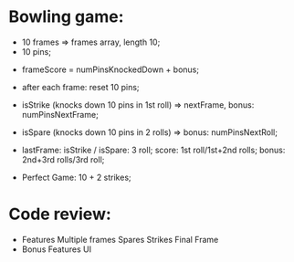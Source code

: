 # Bowling game:

* 10 frames => frames array, length 10;
* 10 pins;
<!-- * in each frame: roll * 2; -->

* frameScore = numPinsKnockedDown + bonus;
* after each frame: reset 10 pins;

* isStrike (knocks down 10 pins in 1st roll) => nextFrame, bonus: numPinsNextFrame;
* isSpare (knocks down 10 pins in 2 rolls) => bonus: numPinsNextRoll;
* lastFrame: isStrike / isSpare: 3 roll; score: 1st roll/1st+2nd rolls; bonus: 2nd+3rd rolls/3rd roll;

<!-- * Gutter Game: 20 zero scores; -->

* Perfect Game: 10 + 2 strikes;

# Code review:

* Features
   <!-- Gutter game -->
   <!-- One frame -->
   Multiple frames
   Spares
   Strikes
   Final Frame
* Bonus Features
   UI
